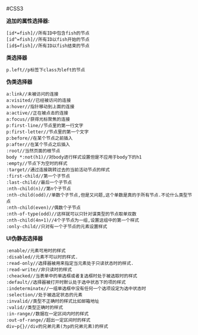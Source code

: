 #CSS3
	
__追加的属性选择器:__
	
	[id*=fish]//所有ID中包含fish的节点
	[id^=fish]//所有ID以fish开始的节点
	[id$=fish]//所有ID以fish结束的节点
__类选择器__
	
	p.left//p标签下class为left的节点
__伪类选择器__
	
	a:link//未被访问的连接
	a:visited//已经被访问的连接
	a:hover//指针移动到上面的连接
	a:active//正在被点击的连接
	a:focus//获得光标聚焦的连接
	p:first-line//节点里的第一行文字
	p:first-letter//节点里的第一个文字
	p:before//在某个节点之前插入
	p:after//在某个节点之后插入
	:root//当然页面的根节点
	body *:not(h1)//对body进行样式设置但是不应用于body下的h1
	:empty//节点下为空时的样式
	:target//通过连接跳转过去的当前活动节点的样式
	:first-child//第一个子节点
	:last-child//最后一个子节点
	:nth-child(n)//第n个子节点
	:nth-child(odd)//单数个子节点,但是又问题,这个单数是真的于所有节点.不论什么类型节点
	:nth-child(even)//偶数个子节点
	:nth-of-type(odd)//这样就可以只针对谋类型的节点取单双数
	:nth-child(4n+1)//4个子节点为一组,设置这组中的第一个样式
	:only-child//只对有一个子节点的元素设置样式
__UI伪静态选择器__

	:enable//元素可用时的样式
	:disabled//元素不可以时的样式.
	:read-only//选择器被用来指定当元素处于只读状态时的样式.
	:read-write//非只读时的样式
	:cheacked//当表单中的单选框或者复选框时处于被选取时的样式
	:default//选择器被打开时默认处于选中状态下的项的样式
  	:indeterminate//一组单选框中没有任何一个选项设定为选中状态时
	:selection//处于被选定状态的元素
	:invalid//类型不正确时的样式比如邮箱地址
	:valid//类型正确时的样式
	:in-range//数据在一定区间内时的样式
	:out-of-range//超出一定区间时的样式
	div~p{}//div的兄弟元素(为p的兄弟元素)的样式